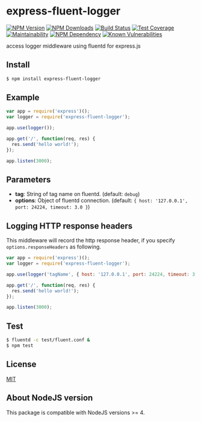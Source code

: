 # express-fluent-logger

[![NPM Version](https://img.shields.io/npm/v/express-fluent-logger.svg?style=flat)](https://npmjs.org/package/express-fluent-logger)
[![NPM Downloads](https://img.shields.io/npm/dm/express-fluent-logger.svg?style=flat)](https://npmjs.org/package/express-fluent-logger)
[![Build Status](https://travis-ci.org/stoshiya/express-fluent-logger.svg?branch=master)](https://travis-ci.org/stoshiya/express-fluent-logger)
[![Test Coverage](https://img.shields.io/coveralls/stoshiya/express-fluent-logger.svg?style=flat)](https://coveralls.io/r/stoshiya/express-fluent-logger?branch=master)
[![Maintainability](https://api.codeclimate.com/v1/badges/4485a652f640602082a9/maintainability)](https://codeclimate.com/github/stoshiya/express-fluent-logger/maintainability)
[![NPM Dependency](https://img.shields.io/david/stoshiya/express-fluent-logger.svg?style=flat)](https://david-dm.org/stoshiya/express-fluent-logger)
[![Known Vulnerabilities](https://snyk.io/test/github/stoshiya/express-fluent-logger/badge.svg)](https://snyk.io/test/github/stoshiya/express-fluent-logger)

access logger middleware using fluentd for express.js

## Install
```sh
$ npm install express-fluent-logger
```

## Example
```js
var app = require('express')();
var logger = require('express-fluent-logger');

app.use(logger());

app.get('/', function(req, res) {
  res.send('hello world!');
});

app.listen(3000);
```

## Parameters
 - **tag**: String of tag name on fluentd. (default: `debug`)
 - **options**: Object of fluentd connection. (default: `{ host: '127.0.0.1', port: 24224, timeout: 3.0 }`)

## Logging HTTP response headers
This middleware will record the http response header, if you specify `options.responseHeaders` as following.
```js
var app = require('express')();
var logger = require('express-fluent-logger');

app.use(logger('tagName', { host: '127.0.0.1', port: 24224, timeout: 3.0, responseHeaders: ['x-userid'] }));

app.get('/', function(req, res) {
  res.send('hello world!');
});

app.listen(3000);

```

## Test
```sh
$ fluentd -c test/fluent.conf &
$ npm test
```

## License

[MIT](http://stoshiya.mit-license.org/2014)


## About NodeJS version

This package is compatible with NodeJS versions >= 4.

